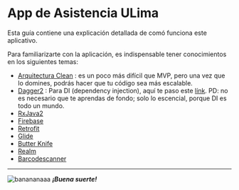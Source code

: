 # App de Asistencia ULima

Esta guía contiene una explicación detallada de comó funciona este aplicativo.

Para familiarizarte con la aplicación, es indispensable tener conocimientos en los siguientes temas:

 - [Arquitectura Clean](https://blog.cleancoder.com/uncle-bob/2012/08/13/the-clean-architecture.html) : es un poco más difícil que MVP, pero una vez que lo domines, podrás hacer que tu código sea más escalable.
 - [Dagger2](https://dagger.dev/) : Para DI (dependency injection), aquí te paso este [línk](https://www.youtube.com/watch?v=3qZh6Fyrz-k&list=PLgCYzUzKIBE8AOAspC3DHoBNZIBHbIOsC&index=1). PD: no es necesario que te aprendas de fondo; solo lo escencial, porque DI es todo un mundo.
 - [RxJava2](https://github.com/ReactiveX/RxJava/tree/2.x)
 - [Firebase](https://firebase.google.com/docs)
 - [Retrofit](https://square.github.io/retrofit/) 
 - [Glide](https://github.com/bumptech/glide)
 - [Butter Knife](https://jakewharton.github.io/butterknife/)
 - [Realm](https://www.google.com/search?q=realm&oq=realm&aqs=chrome.0.69i59j69i57j69i60l5.712j0j4&sourceid=chrome&ie=UTF-8)
 - [Barcodescanner](https://github.com/dm77/barcodescanner)


---

![banananaaa](https://i.stack.imgur.com/e8nZC.gif) ***¡Buena suerte!***